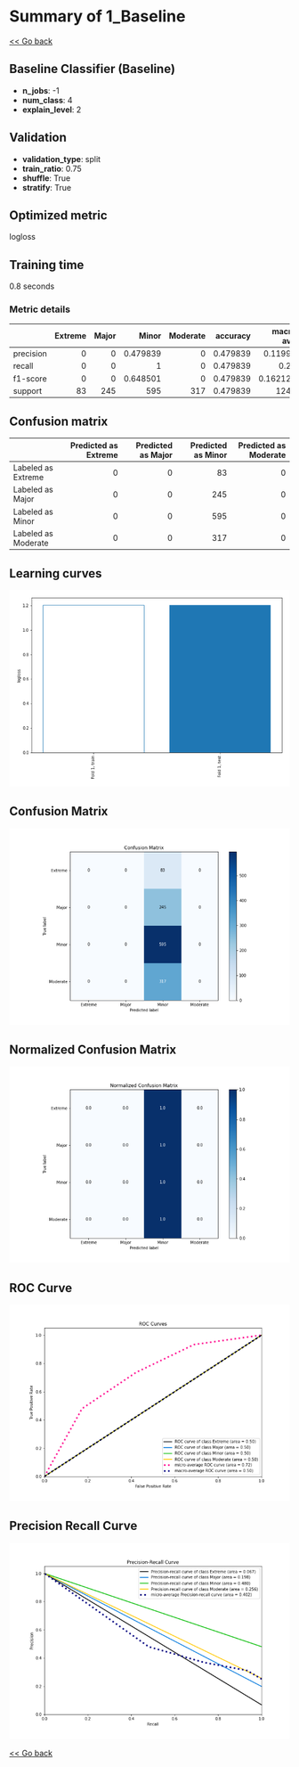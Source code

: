 # Summary of 1_Baseline

[<< Go back](../README.md)


## Baseline Classifier (Baseline)
- **n_jobs**: -1
- **num_class**: 4
- **explain_level**: 2

## Validation
 - **validation_type**: split
 - **train_ratio**: 0.75
 - **shuffle**: True
 - **stratify**: True

## Optimized metric
logloss

## Training time

0.8 seconds

### Metric details
|           |   Extreme |   Major |      Minor |   Moderate |   accuracy |   macro avg |   weighted avg |   logloss |
|:----------|----------:|--------:|-----------:|-----------:|-----------:|------------:|---------------:|----------:|
| precision |         0 |       0 |   0.479839 |          0 |   0.479839 |    0.11996  |       0.230245 |   1.20244 |
| recall    |         0 |       0 |   1        |          0 |   0.479839 |    0.25     |       0.479839 |   1.20244 |
| f1-score  |         0 |       0 |   0.648501 |          0 |   0.479839 |    0.162125 |       0.311176 |   1.20244 |
| support   |        83 |     245 | 595        |        317 |   0.479839 | 1240        |    1240        |   1.20244 |


## Confusion matrix
|                     |   Predicted as Extreme |   Predicted as Major |   Predicted as Minor |   Predicted as Moderate |
|:--------------------|-----------------------:|---------------------:|---------------------:|------------------------:|
| Labeled as Extreme  |                      0 |                    0 |                   83 |                       0 |
| Labeled as Major    |                      0 |                    0 |                  245 |                       0 |
| Labeled as Minor    |                      0 |                    0 |                  595 |                       0 |
| Labeled as Moderate |                      0 |                    0 |                  317 |                       0 |

## Learning curves
![Learning curves](learning_curves.png)
## Confusion Matrix

![Confusion Matrix](confusion_matrix.png)


## Normalized Confusion Matrix

![Normalized Confusion Matrix](confusion_matrix_normalized.png)


## ROC Curve

![ROC Curve](roc_curve.png)


## Precision Recall Curve

![Precision Recall Curve](precision_recall_curve.png)



[<< Go back](../README.md)
